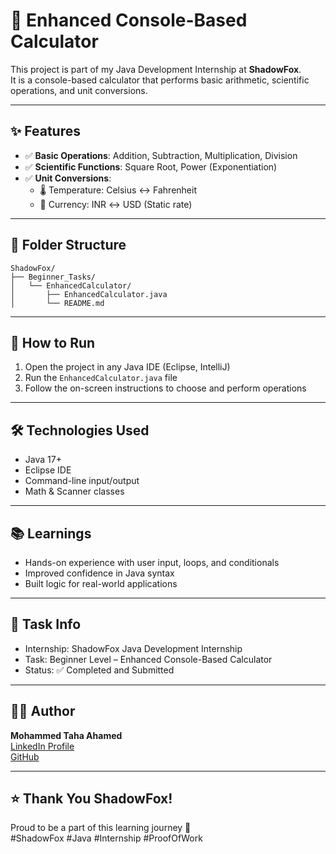 # 🔢 Enhanced Console-Based Calculator

This project is part of my Java Development Internship at **ShadowFox**.  
It is a console-based calculator that performs basic arithmetic, scientific operations, and unit conversions.

---

## ✨ Features

- ✅ **Basic Operations**: Addition, Subtraction, Multiplication, Division
- ✅ **Scientific Functions**: Square Root, Power (Exponentiation)
- ✅ **Unit Conversions**:
  - 🌡️ Temperature: Celsius ↔ Fahrenheit
  - 💱 Currency: INR ↔ USD (Static rate)

---

## 📁 Folder Structure

```
ShadowFox/
├── Beginner_Tasks/
│   └── EnhancedCalculator/
│       ├── EnhancedCalculator.java
│       └── README.md
```


---

## 🚀 How to Run

1. Open the project in any Java IDE (Eclipse, IntelliJ)
2. Run the `EnhancedCalculator.java` file
3. Follow the on-screen instructions to choose and perform operations

---

## 🛠️ Technologies Used

- Java 17+
- Eclipse IDE
- Command-line input/output
- Math & Scanner classes

---

## 📚 Learnings

- Hands-on experience with user input, loops, and conditionals
- Improved confidence in Java syntax
- Built logic for real-world applications

---

## 📌 Task Info

- Internship: ShadowFox Java Development Internship
- Task: Beginner Level – Enhanced Console-Based Calculator
- Status: ✅ Completed and Submitted

---

## 🧑‍💻 Author

**Mohammed Taha Ahamed**  
[LinkedIn Profile](www.linkedin.com/in/mohammed-taha-ahamed-02bb26335)  
[GitHub](https://github.com/MohammedTaha-751)

---

## ⭐️ Thank You ShadowFox!

Proud to be a part of this learning journey 💙  
#ShadowFox #Java #Internship #ProofOfWork

